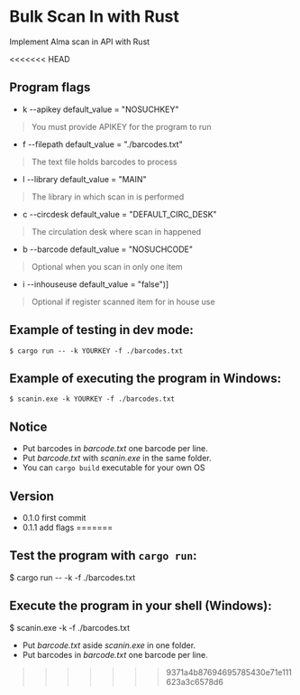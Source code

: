 # Bulk Scan In with Rust
Implement Alma scan in API with Rust

<<<<<<< HEAD
## Program flags
- k --apikey default_value = "NOSUCHKEY"
> You must provide APIKEY for the program to run
- f --filepath default_value = "./barcodes.txt"
> The text file holds barcodes to process
- l --library default_value = "MAIN"
> The library in which scan in is performed
- c --circdesk default_value = "DEFAULT_CIRC_DESK"
> The circulation desk where scan in happened
- b --barcode default_value = "NOSUCHCODE"
> Optional when you scan in only one item
- i --inhouseuse default_value = "false")]
> Optional if register scanned item for in house use

## Example of testing in dev mode:
`$ cargo run -- -k YOURKEY -f ./barcodes.txt`
## Example of executing the program in Windows:
`$ scanin.exe -k YOURKEY -f ./barcodes.txt`

## Notice
* Put barcodes in *barcode.txt* one barcode per line.
* Put *barcode.txt* with *scanin.exe* in the same folder.
* You can `cargo build` executable for your own OS

## Version
* 0.1.0 first commit
* 0.1.1 add flags
=======
## Test the program with `cargo run`:
$ cargo run -- -k <YOURKEY> -f ./barcodes.txt
## Execute the program in your shell (Windows):
$ scanin.exe -k <YOURKEY> -f ./barcodes.txt

* Put *barcode.txt* aside *scanin.exe* in one folder.
* Put barcodes in *barcode.txt* one barcode per line.
>>>>>>> 9371a4b87694695785430e71e111623a3c6578d6
